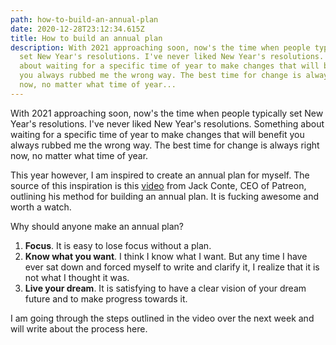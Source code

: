 ```yaml
---
path: how-to-build-an-annual-plan
date: 2020-12-28T23:12:34.615Z
title: How to build an annual plan
description: With 2021 approaching soon, now's the time when people typically
  set New Year's resolutions. I've never liked New Year's resolutions. Something
  about waiting for a specific time of year to make changes that will benefit
  you always rubbed me the wrong way. The best time for change is always right
  now, no matter what time of year...
---
```

With 2021 approaching soon, now's the time when people typically set New Year's resolutions. I've never liked New Year's resolutions. Something about waiting for a specific time of year to make changes that will benefit you always rubbed me the wrong way. The best time for change is always right now, no matter what time of year.

This year however, I am inspired to create an annual plan for myself. The source of this inspiration is this [video](https://www.youtube.com/watch?v=1ex5OfbutUQ) from Jack Conte, CEO of Patreon, outlining his method for building an annual plan. It is fucking awesome and worth a watch. 

Why should anyone make an annual plan?

1. **Focus**. It is easy to lose focus without a plan.
2. **Know what you want**. I think I know what I want. But any time I have ever sat down and forced myself to write and clarify it, I realize that it is not what I thought it was.
3. **Live your dream**. It is satisfying to have a clear vision of your dream future and to make progress towards it.

I am going through the steps outlined in the video over the next week and will write about the process here.
